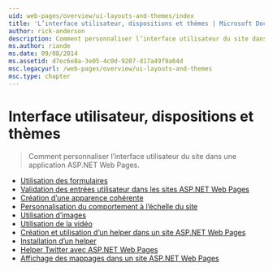 ```yaml
---
uid: web-pages/overview/ui-layouts-and-themes/index
title: 'L’interface utilisateur, dispositions et thèmes | Microsoft Docs'
author: rick-anderson
description: Comment personnaliser l’interface utilisateur du site dans une application ASP.NET Web Pages.
ms.author: riande
ms.date: 09/08/2014
ms.assetid: d7ec6e8a-3e05-4c0d-9207-d17a49f9a64d
msc.legacyurl: /web-pages/overview/ui-layouts-and-themes
msc.type: chapter
---
```

<a name="ui-layouts-and-themes"></a>Interface utilisateur, dispositions et thèmes
====================
> Comment personnaliser l’interface utilisateur du site dans une application ASP.NET Web Pages.


- [Utilisation des formulaires](4-working-with-forms.md)
- [Validation des entrées utilisateur dans les sites ASP.NET Web Pages](validating-user-input-in-aspnet-web-pages-sites.md)
- [Création d’une apparence cohérente](3-creating-a-consistent-look.md)
- [Personnalisation du comportement à l’échelle du site](18-customizing-site-wide-behavior.md)
- [Utilisation d’images](9-working-with-images.md)
- [Utilisation de la vidéo](10-working-with-video.md)
- [Création et utilisation d’un helper dans un site ASP.NET Web Pages](creating-and-using-a-helper-in-an-aspnet-web-pages-site.md)
- [Installation d’un helper](installing-helpers.md)
- [Helper Twitter avec ASP.NET Web Pages](twitter-helper.md)
- [Affichage des mappages dans un site ASP.NET Web Pages](displaying-maps-in-an-aspnet-web-pages-site.md)
